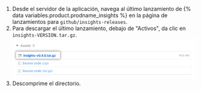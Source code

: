 1. Desde el servidor de la aplicación, navega al último lanzamiento de {% data variables.product.prodname_insights %} en la página de lanzamientos para `github/insights-releases`.
2. Para descargar el último lanzamiento, debajo de "Activos", da clic en `insights-VERSION.tar.gz`. ![Activo de instalación](/assets/images/help/insights/installation-tgz.png)
3. Descomprime el directorio.
